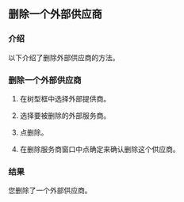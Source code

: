 ## 删除一个外部供应商

### 介绍

以下介绍了删除外部供应商的方法。

### 删除一个外部供应商

1. 在树型框中选择外部提供商。

2. 选择要被删除的外部服务商。

3. 点删除。

4. 在删除服务商窗口中点确定来确认删除这个供应商。

### 结果

您删除了一个外部供应商。

